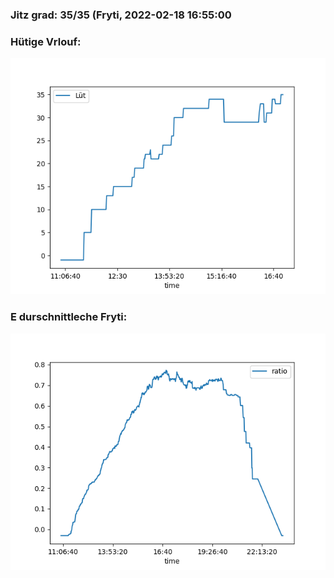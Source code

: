 ### Jitz grad: 35/35 (Fryti, 2022-02-18 16:55:00

### Hütige Vrlouf:
![Graph](Today.png)

### E durschnittleche Fryti:
![Graph](Fryti.png)
